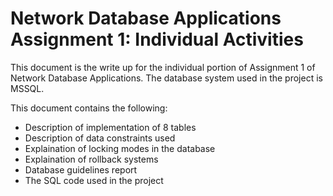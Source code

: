 # Network Database Applications Assignment 1: Individual Activities

This document is the write up for the individual portion of Assignment 1 of Network Database Applications. The database system used in the project is MSSQL.

This document contains the following:

- Description of implementation of 8 tables
- Description of data constraints used
- Explaination of locking modes in the database
- Explaination of rollback systems
- Database guidelines report
- The SQL code used in the project
